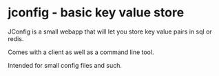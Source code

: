 jconfig - basic key value store
=======

JConfig is a small webapp that will let you store key value pairs in sql or redis.

Comes with a client as well as a command line tool.

Intended for small config files and such.
